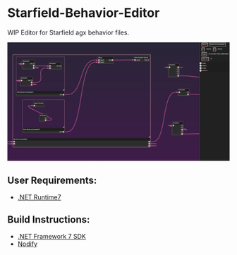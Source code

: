 # Starfield-Behavior-Editor
WIP Editor for Starfield agx behavior files.

![Sample Pic](docs/images/editor1.png)

## User Requirements:
* [.NET Runtime7](https://dotnet.microsoft.com/en-us/download/dotnet/7.0)


## Build Instructions:
* [.NET Framework 7 SDK](https://dotnet.microsoft.com/en-us/download/dotnet/7.0)
* [Nodify](https://github.com/miroiu/nodify)


